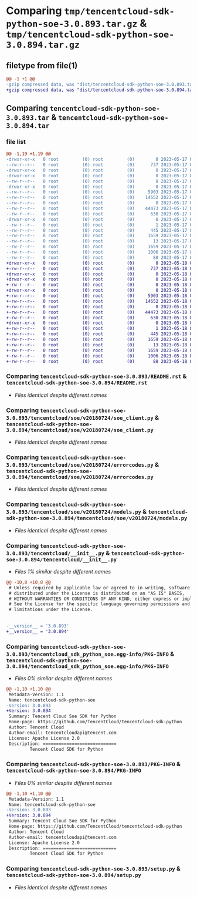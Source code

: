 # Comparing `tmp/tencentcloud-sdk-python-soe-3.0.893.tar.gz` & `tmp/tencentcloud-sdk-python-soe-3.0.894.tar.gz`

## filetype from file(1)

```diff
@@ -1 +1 @@
-gzip compressed data, was "dist/tencentcloud-sdk-python-soe-3.0.893.tar", last modified: Wed May 17 03:39:04 2023, max compression
+gzip compressed data, was "dist/tencentcloud-sdk-python-soe-3.0.894.tar", last modified: Thu May 18 00:35:19 2023, max compression
```

## Comparing `tencentcloud-sdk-python-soe-3.0.893.tar` & `tencentcloud-sdk-python-soe-3.0.894.tar`

### file list

```diff
@@ -1,19 +1,19 @@
-drwxr-xr-x   0 root         (0) root         (0)        0 2023-05-17 03:39:04.000000 tencentcloud-sdk-python-soe-3.0.893/
--rw-r--r--   0 root         (0) root         (0)      737 2023-05-17 03:39:04.000000 tencentcloud-sdk-python-soe-3.0.893/README.rst
-drwxr-xr-x   0 root         (0) root         (0)        0 2023-05-17 03:39:04.000000 tencentcloud-sdk-python-soe-3.0.893/tencentcloud/
-drwxr-xr-x   0 root         (0) root         (0)        0 2023-05-17 03:39:04.000000 tencentcloud-sdk-python-soe-3.0.893/tencentcloud/soe/
--rw-r--r--   0 root         (0) root         (0)        0 2023-05-17 03:39:04.000000 tencentcloud-sdk-python-soe-3.0.893/tencentcloud/soe/__init__.py
-drwxr-xr-x   0 root         (0) root         (0)        0 2023-05-17 03:39:04.000000 tencentcloud-sdk-python-soe-3.0.893/tencentcloud/soe/v20180724/
--rw-r--r--   0 root         (0) root         (0)     5903 2023-05-17 03:39:04.000000 tencentcloud-sdk-python-soe-3.0.893/tencentcloud/soe/v20180724/soe_client.py
--rw-r--r--   0 root         (0) root         (0)    14652 2023-05-17 03:39:04.000000 tencentcloud-sdk-python-soe-3.0.893/tencentcloud/soe/v20180724/errorcodes.py
--rw-r--r--   0 root         (0) root         (0)        0 2023-05-17 03:39:04.000000 tencentcloud-sdk-python-soe-3.0.893/tencentcloud/soe/v20180724/__init__.py
--rw-r--r--   0 root         (0) root         (0)    44473 2023-05-17 03:39:04.000000 tencentcloud-sdk-python-soe-3.0.893/tencentcloud/soe/v20180724/models.py
--rw-r--r--   0 root         (0) root         (0)      630 2023-05-17 03:39:04.000000 tencentcloud-sdk-python-soe-3.0.893/tencentcloud/__init__.py
-drwxr-xr-x   0 root         (0) root         (0)        0 2023-05-17 03:39:04.000000 tencentcloud-sdk-python-soe-3.0.893/tencentcloud_sdk_python_soe.egg-info/
--rw-r--r--   0 root         (0) root         (0)        1 2023-05-17 03:39:04.000000 tencentcloud-sdk-python-soe-3.0.893/tencentcloud_sdk_python_soe.egg-info/dependency_links.txt
--rw-r--r--   0 root         (0) root         (0)      445 2023-05-17 03:39:04.000000 tencentcloud-sdk-python-soe-3.0.893/tencentcloud_sdk_python_soe.egg-info/SOURCES.txt
--rw-r--r--   0 root         (0) root         (0)     1659 2023-05-17 03:39:04.000000 tencentcloud-sdk-python-soe-3.0.893/tencentcloud_sdk_python_soe.egg-info/PKG-INFO
--rw-r--r--   0 root         (0) root         (0)       13 2023-05-17 03:39:04.000000 tencentcloud-sdk-python-soe-3.0.893/tencentcloud_sdk_python_soe.egg-info/top_level.txt
--rw-r--r--   0 root         (0) root         (0)     1659 2023-05-17 03:39:04.000000 tencentcloud-sdk-python-soe-3.0.893/PKG-INFO
--rw-r--r--   0 root         (0) root         (0)     1006 2023-05-17 03:39:04.000000 tencentcloud-sdk-python-soe-3.0.893/setup.py
--rw-r--r--   0 root         (0) root         (0)       88 2023-05-17 03:39:04.000000 tencentcloud-sdk-python-soe-3.0.893/setup.cfg
+drwxr-xr-x   0 root         (0) root         (0)        0 2023-05-18 00:35:19.000000 tencentcloud-sdk-python-soe-3.0.894/
+-rw-r--r--   0 root         (0) root         (0)      737 2023-05-18 00:35:19.000000 tencentcloud-sdk-python-soe-3.0.894/README.rst
+drwxr-xr-x   0 root         (0) root         (0)        0 2023-05-18 00:35:19.000000 tencentcloud-sdk-python-soe-3.0.894/tencentcloud/
+drwxr-xr-x   0 root         (0) root         (0)        0 2023-05-18 00:35:19.000000 tencentcloud-sdk-python-soe-3.0.894/tencentcloud/soe/
+-rw-r--r--   0 root         (0) root         (0)        0 2023-05-18 00:35:19.000000 tencentcloud-sdk-python-soe-3.0.894/tencentcloud/soe/__init__.py
+drwxr-xr-x   0 root         (0) root         (0)        0 2023-05-18 00:35:19.000000 tencentcloud-sdk-python-soe-3.0.894/tencentcloud/soe/v20180724/
+-rw-r--r--   0 root         (0) root         (0)     5903 2023-05-18 00:35:19.000000 tencentcloud-sdk-python-soe-3.0.894/tencentcloud/soe/v20180724/soe_client.py
+-rw-r--r--   0 root         (0) root         (0)    14652 2023-05-18 00:35:19.000000 tencentcloud-sdk-python-soe-3.0.894/tencentcloud/soe/v20180724/errorcodes.py
+-rw-r--r--   0 root         (0) root         (0)        0 2023-05-18 00:35:19.000000 tencentcloud-sdk-python-soe-3.0.894/tencentcloud/soe/v20180724/__init__.py
+-rw-r--r--   0 root         (0) root         (0)    44473 2023-05-18 00:35:19.000000 tencentcloud-sdk-python-soe-3.0.894/tencentcloud/soe/v20180724/models.py
+-rw-r--r--   0 root         (0) root         (0)      630 2023-05-18 00:35:19.000000 tencentcloud-sdk-python-soe-3.0.894/tencentcloud/__init__.py
+drwxr-xr-x   0 root         (0) root         (0)        0 2023-05-18 00:35:19.000000 tencentcloud-sdk-python-soe-3.0.894/tencentcloud_sdk_python_soe.egg-info/
+-rw-r--r--   0 root         (0) root         (0)        1 2023-05-18 00:35:19.000000 tencentcloud-sdk-python-soe-3.0.894/tencentcloud_sdk_python_soe.egg-info/dependency_links.txt
+-rw-r--r--   0 root         (0) root         (0)      445 2023-05-18 00:35:19.000000 tencentcloud-sdk-python-soe-3.0.894/tencentcloud_sdk_python_soe.egg-info/SOURCES.txt
+-rw-r--r--   0 root         (0) root         (0)     1659 2023-05-18 00:35:19.000000 tencentcloud-sdk-python-soe-3.0.894/tencentcloud_sdk_python_soe.egg-info/PKG-INFO
+-rw-r--r--   0 root         (0) root         (0)       13 2023-05-18 00:35:19.000000 tencentcloud-sdk-python-soe-3.0.894/tencentcloud_sdk_python_soe.egg-info/top_level.txt
+-rw-r--r--   0 root         (0) root         (0)     1659 2023-05-18 00:35:19.000000 tencentcloud-sdk-python-soe-3.0.894/PKG-INFO
+-rw-r--r--   0 root         (0) root         (0)     1006 2023-05-18 00:35:19.000000 tencentcloud-sdk-python-soe-3.0.894/setup.py
+-rw-r--r--   0 root         (0) root         (0)       88 2023-05-18 00:35:19.000000 tencentcloud-sdk-python-soe-3.0.894/setup.cfg
```

### Comparing `tencentcloud-sdk-python-soe-3.0.893/README.rst` & `tencentcloud-sdk-python-soe-3.0.894/README.rst`

 * *Files identical despite different names*

### Comparing `tencentcloud-sdk-python-soe-3.0.893/tencentcloud/soe/v20180724/soe_client.py` & `tencentcloud-sdk-python-soe-3.0.894/tencentcloud/soe/v20180724/soe_client.py`

 * *Files identical despite different names*

### Comparing `tencentcloud-sdk-python-soe-3.0.893/tencentcloud/soe/v20180724/errorcodes.py` & `tencentcloud-sdk-python-soe-3.0.894/tencentcloud/soe/v20180724/errorcodes.py`

 * *Files identical despite different names*

### Comparing `tencentcloud-sdk-python-soe-3.0.893/tencentcloud/soe/v20180724/models.py` & `tencentcloud-sdk-python-soe-3.0.894/tencentcloud/soe/v20180724/models.py`

 * *Files identical despite different names*

### Comparing `tencentcloud-sdk-python-soe-3.0.893/tencentcloud/__init__.py` & `tencentcloud-sdk-python-soe-3.0.894/tencentcloud/__init__.py`

 * *Files 1% similar despite different names*

```diff
@@ -10,8 +10,8 @@
 # Unless required by applicable law or agreed to in writing, software
 # distributed under the License is distributed on an "AS IS" BASIS,
 # WITHOUT WARRANTIES OR CONDITIONS OF ANY KIND, either express or implied.
 # See the License for the specific language governing permissions and
 # limitations under the License.
 
 
-__version__ = '3.0.893'
+__version__ = '3.0.894'
```

### Comparing `tencentcloud-sdk-python-soe-3.0.893/tencentcloud_sdk_python_soe.egg-info/PKG-INFO` & `tencentcloud-sdk-python-soe-3.0.894/tencentcloud_sdk_python_soe.egg-info/PKG-INFO`

 * *Files 0% similar despite different names*

```diff
@@ -1,10 +1,10 @@
 Metadata-Version: 1.1
 Name: tencentcloud-sdk-python-soe
-Version: 3.0.893
+Version: 3.0.894
 Summary: Tencent Cloud Soe SDK for Python
 Home-page: https://github.com/TencentCloud/tencentcloud-sdk-python
 Author: Tencent Cloud
 Author-email: tencentcloudapi@tencent.com
 License: Apache License 2.0
 Description: ============================
         Tencent Cloud SDK for Python
```

### Comparing `tencentcloud-sdk-python-soe-3.0.893/PKG-INFO` & `tencentcloud-sdk-python-soe-3.0.894/PKG-INFO`

 * *Files 0% similar despite different names*

```diff
@@ -1,10 +1,10 @@
 Metadata-Version: 1.1
 Name: tencentcloud-sdk-python-soe
-Version: 3.0.893
+Version: 3.0.894
 Summary: Tencent Cloud Soe SDK for Python
 Home-page: https://github.com/TencentCloud/tencentcloud-sdk-python
 Author: Tencent Cloud
 Author-email: tencentcloudapi@tencent.com
 License: Apache License 2.0
 Description: ============================
         Tencent Cloud SDK for Python
```

### Comparing `tencentcloud-sdk-python-soe-3.0.893/setup.py` & `tencentcloud-sdk-python-soe-3.0.894/setup.py`

 * *Files identical despite different names*


